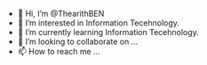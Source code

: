 - 👋 Hi, I’m @ThearithBEN
- 👀 I’m interested in Information Tecehnology.
- 🌱 I’m currently learning Information Tecehnology.
- 💞️ I’m looking to collaborate on ...
- 📫 How to reach me ...

<!---
ThearithBEN/ThearithBEN is a ✨ special ✨ repository because its `README.md` (this file) appears on your GitHub profile.
You can click the Preview link to take a look at your changes.
--->
